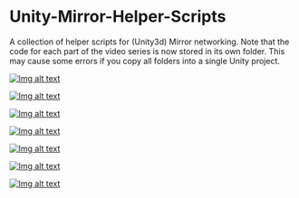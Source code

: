 # Unity-Mirror-Helper-Scripts
A collection of helper scripts for (Unity3d) Mirror networking. Note that the code for each part of the video series is now stored in its own folder. This may cause some errors if you copy all folders into a single Unity project.

[![Img alt text](https://img.youtube.com/vi/jw6O2oUgb20/0.jpg)](https://www.youtube.com/watch?v=jw6O2oUgb20)

[![Img alt text](https://img.youtube.com/vi/fnR982fjB3Y/0.jpg)](https://www.youtube.com/watch?v=fnR982fjB3Y)

[![Img alt text](https://img.youtube.com/vi/d_5S1qLqVKg/0.jpg)](https://www.youtube.com/watch?v=d_5S1qLqVKg)

[![Img alt text](https://img.youtube.com/vi/MxSOvCc-DDI/0.jpg)](https://www.youtube.com/watch?v=MxSOvCc-DDI)

[![Img alt text](https://img.youtube.com/vi/-6DS9wJH8fw/0.jpg)](https://www.youtube.com/watch?v=-6DS9wJH8fw)

[![Img alt text](https://img.youtube.com/vi/W_v17rfpTd8/0.jpg)](https://www.youtube.com/watch?v=W_v17rfpTd8)

[![Img alt text](https://img.youtube.com/vi/xg4zBA1A9lo/0.jpg)](https://www.youtube.com/watch?v=xg4zBA1A9lo)
